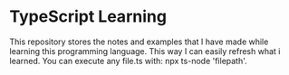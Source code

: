 # TypeScript Learning

This repository stores the notes and examples that I have made while learning this programming language.
This way I can easily refresh what i learned.
You can execute any file.ts with: npx ts-node 'filepath'.
